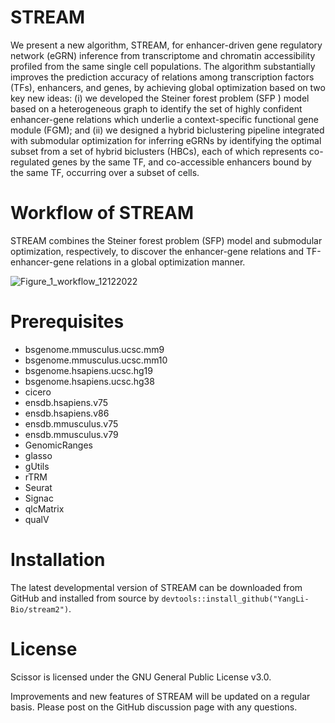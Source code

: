 # STREAM
We present a new algorithm, STREAM, for enhancer-driven gene regulatory network (eGRN) inference from transcriptome and chromatin accessibility profiled from the same single cell populations. The algorithm substantially improves the prediction accuracy of relations among transcription factors (TFs), enhancers, and genes, by achieving global optimization based on two key new ideas: (i) we developed the Steiner forest problem (SFP  ) model based on a heterogeneous graph to identify the set of highly confident enhancer-gene relations which underlie a context-specific functional gene module (FGM); and (ii) we designed a hybrid biclustering pipeline integrated with submodular optimization for inferring eGRNs by identifying the optimal subset from a set of hybrid biclusters (HBCs), each of which represents co-regulated genes by the same TF, and co-accessible enhancers bound by the same TF, occurring over a subset of cells. 

# Workflow of STREAM
STREAM combines the Steiner forest problem (SFP) model and submodular optimization, respectively, to discover the enhancer-gene relations and TF-enhancer-gene relations in a global optimization manner.

![Figure_1_workflow_12122022](https://user-images.githubusercontent.com/35290254/207700357-5bc15019-4733-48b1-ad3f-7613769b8285.jpg)

# Prerequisites
- bsgenome.mmusculus.ucsc.mm9
- bsgenome.mmusculus.ucsc.mm10
- bsgenome.hsapiens.ucsc.hg19
- bsgenome.hsapiens.ucsc.hg38
- cicero
- ensdb.hsapiens.v75
- ensdb.hsapiens.v86
- ensdb.mmusculus.v75
- ensdb.mmusculus.v79
- GenomicRanges
- glasso
- gUtils
- rTRM
- Seurat
- Signac
- qlcMatrix
- qualV

# Installation
The latest developmental version of STREAM can be downloaded from GitHub and installed from source by `devtools::install_github("YangLi-Bio/stream2")`.

# License
Scissor is licensed under the GNU General Public License v3.0.

Improvements and new features of STREAM will be updated on a regular basis. Please post on the GitHub discussion page with any questions.
